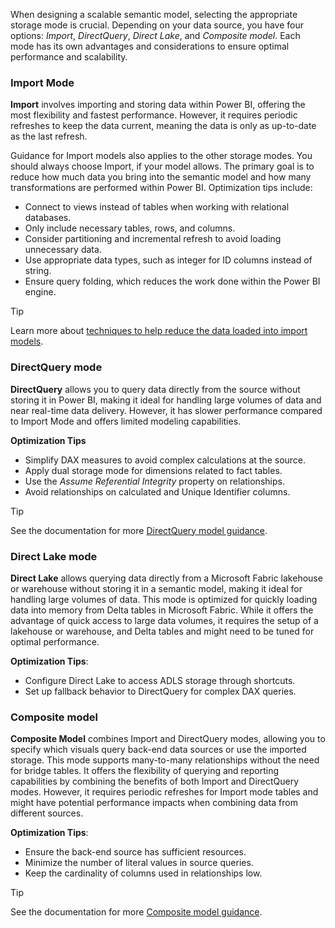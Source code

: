 When designing a scalable semantic model, selecting the appropriate storage mode is crucial. Depending on your data source, you have four options: *Import*, *DirectQuery*, *Direct Lake*, and *Composite model*. Each mode has its own advantages and considerations to ensure optimal performance and scalability.

### Import Mode

**Import** involves importing and storing data within Power BI, offering the most flexibility and fastest performance. However, it requires periodic refreshes to keep the data current, meaning the data is only as up-to-date as the last refresh.

Guidance for Import models also applies to the other storage modes. You should always choose Import, if your model allows. The primary goal is to reduce how much data you bring into the semantic model and how many transformations are performed within Power BI. Optimization tips include:

- Connect to views instead of tables when working with relational databases.
- Only include necessary tables, rows, and columns.
- Consider partitioning and incremental refresh to avoid loading unnecessary data.
- Use appropriate data types, such as integer for ID columns instead of string.
- Ensure query folding, which reduces the work done within the Power BI engine.

> [!TIP]
>Learn more about [techniques to help reduce the data loaded into import models](/power-bi/guidance/import-modeling-data-reduction).

### DirectQuery mode

**DirectQuery** allows you to query data directly from the source without storing it in Power BI, making it ideal for handling large volumes of data and near real-time data delivery. However, it has slower performance compared to Import Mode and offers limited modeling capabilities.

**Optimization Tips**

- Simplify DAX measures to avoid complex calculations at the source.
- Apply dual storage mode for dimensions related to fact tables.
- Use the *Assume Referential Integrity* property on relationships.
- Avoid relationships on calculated and Unique Identifier columns.

> [!TIP]
> See the documentation for more [DirectQuery model guidance](/power-bi/guidance/directquery-model-guidance).

### Direct Lake mode

**Direct Lake** allows querying data directly from a Microsoft Fabric lakehouse or warehouse without storing it in a semantic model, making it ideal for handling large volumes of data. This mode is optimized for quickly loading data into memory from Delta tables in Microsoft Fabric. While it offers the advantage of quick access to large data volumes, it requires the setup of a lakehouse or warehouse, and Delta tables and might need to be tuned for optimal performance.

**Optimization Tips**:

- Configure Direct Lake to access ADLS storage through shortcuts.
- Set up fallback behavior to DirectQuery for complex DAX queries.

### Composite model

**Composite Model** combines Import and DirectQuery modes, allowing you to specify which visuals query back-end data sources or use the imported storage. This mode supports many-to-many relationships without the need for bridge tables. It offers the flexibility of querying and reporting capabilities by combining the benefits of both Import and DirectQuery modes. However, it requires periodic refreshes for Import mode tables and might have potential performance impacts when combining data from different sources.

**Optimization Tips**:

- Ensure the back-end source has sufficient resources.
- Minimize the number of literal values in source queries.
- Keep the cardinality of columns used in relationships low.

> [!TIP]
> See the documentation for more [Composite model guidance](/power-bi/guidance/composite-model-guidance).
